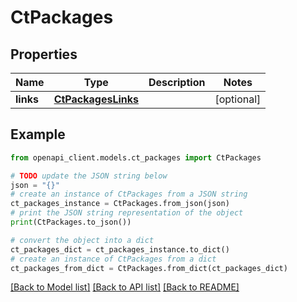 # CtPackages


## Properties

Name | Type | Description | Notes
------------ | ------------- | ------------- | -------------
**links** | [**CtPackagesLinks**](CtPackagesLinks.md) |  | [optional] 

## Example

```python
from openapi_client.models.ct_packages import CtPackages

# TODO update the JSON string below
json = "{}"
# create an instance of CtPackages from a JSON string
ct_packages_instance = CtPackages.from_json(json)
# print the JSON string representation of the object
print(CtPackages.to_json())

# convert the object into a dict
ct_packages_dict = ct_packages_instance.to_dict()
# create an instance of CtPackages from a dict
ct_packages_from_dict = CtPackages.from_dict(ct_packages_dict)
```
[[Back to Model list]](../README.md#documentation-for-models) [[Back to API list]](../README.md#documentation-for-api-endpoints) [[Back to README]](../README.md)


